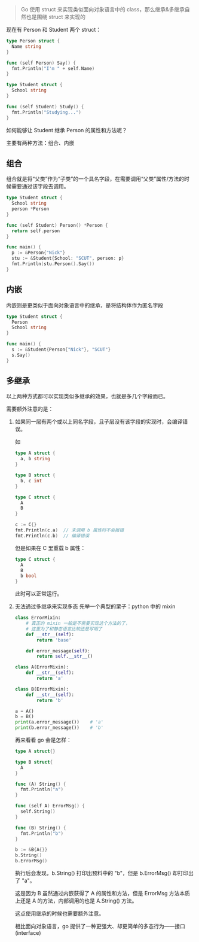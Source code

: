 > Go 使用 struct 来实现类似面向对象语言中的 class，那么继承&多继承自然也是围绕 struct 来实现的

现在有 Person 和 Student 两个 struct：
```go
type Person struct {
  Name string
}

func (self Person) Say() {
  fmt.Println("I'm " + self.Name)
}

type Student struct {
  School string
}

func (self Student) Study() {
  fmt.Println("Studying...")
}
```

如何能够让 Student 继承 Person 的属性和方法呢？

主要有两种方法：组合、内嵌

## 组合

组合就是将“父类”作为“子类”的一个具名字段，在需要调用“父类”属性/方法的时候需要通过该字段去调用。

```go
type Student struct {
  School string
  person *Person
}

func (self Student) Person() *Person {
  return self.person
}
```
```go
func main() {
  p := &Person{"Nick"}
  stu := &Student{School: "SCUT", person: p}
  fmt.Println(stu.Person().Say())
}
```

## 内嵌
内嵌则是更类似于面向对象语言中的继承，是将结构体作为匿名字段
```go
type Student struct {
  Person
  School string
}

func main() {
  s := &Student{Person{"Nick"}, "SCUT"}
  s.Say()
}
```

## 多继承
以上两种方式都可以实现类似多继承的效果，也就是多几个字段而已。

需要额外注意的是：
1. 如果同一层有两个或以上同名字段，且子层没有该字段的实现时，会编译错误。

	如
    ```go
	type A struct {
      a, b string
    }

	type B struct {
      b, c int
    }

	type C struct {
      A
      B
    }

	c := C{}
	fmt.Println(c.a)  // 未调用 b 属性时不会报错
	fmt.Println(c.b)  // 编译错误
	```
    
    但是如果在 C 里重载 b 属性：
    ```go
	type C struct {
      A
      B
      b bool
    }
    ```
    此时可以正常运行。

2. 无法通过多继承来实现多态
	先举一个典型的栗子：python 中的 mixin
    ```python
	class ErrorMixin:
    	# 真正的 mixin 一般是不需要实现这个方法的了，
        # 这里为了和静态语言比较还是写明了
    	def __str__(self):
        	return 'base'
    
    	def error_message(self):
        	return self.__str__()
	
	class A(ErrorMixin):
    	def __str__(self):
        	return 'a'
	
	class B(ErrorMixin):
    	def __str__(self):
        	return 'b'

	a = A()
	b = B()
	print(a.error_message())	# 'a'
	print(b.error_message())	# 'b'
    ```
    
    再来看看 go 会是怎样：
    ```go
	type A struct{}

	type B struct{
      A
    }
	
	func (A) String() {
      fmt.Println("a")
    }

	func (self A) ErrorMsg() {
      self.String()
    }

	func (B) String() {
      fmt.Println("b")
    }

	b := &B{A{}}
	b.String()
	b.ErrorMsg()
	```
    执行后会发现，b.String() 打印出预料中的 "b"，但是 b.ErrorMsg() 却打印出了 "a"。
    
    这是因为 B 虽然通过内嵌获得了 A 的属性和方法，但是 ErrorMsg 方法本质上还是 A 的方法，内部调用的也是 A.String() 方法。
    
    这点使用继承的时候也需要额外注意。
    
    相比面向对象语言，go 提供了一种更强大、却更简单的多态行为——接口(interface)
    
    
    
    
    
    
    